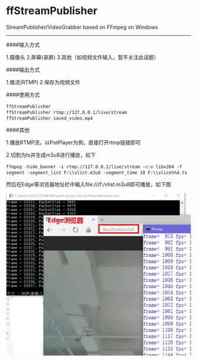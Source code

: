 # ffStreamPublisher
StreamPublisher/VideoGrabber based on FFmpeg on Windows

------

####输入方式

1.摄像头
2.屏幕(录屏)
3.其他（如视频文件输入，暂不关注此话题）

####输出方式

1.推流(RTMP)
2.保存为视频文件

####使用方式

    ffStreamPublisher
    ffStreamPublisher rtmp://127.0.0.1/live/stream
    ffStreamPublisher saved_video.mp4

####其他

1.播放RTMP流，以PotPlayer为例，直接打开rtmp链接即可

2.切割为ts并生成m3u8进行播放，如下

    ffmpeg -hide_banner -i rtmp://127.0.0.1/live/stream -c:v libx264 -f segment -segment_list F:\\vlist.m3u8 -segment_time 10 F:\\slice%%d.ts

然后在Edge等浏览器地址栏中输入file:///f:/vlist.m3u8即可播放，如下图

![play_ts](docs/imgs/ff01.png)